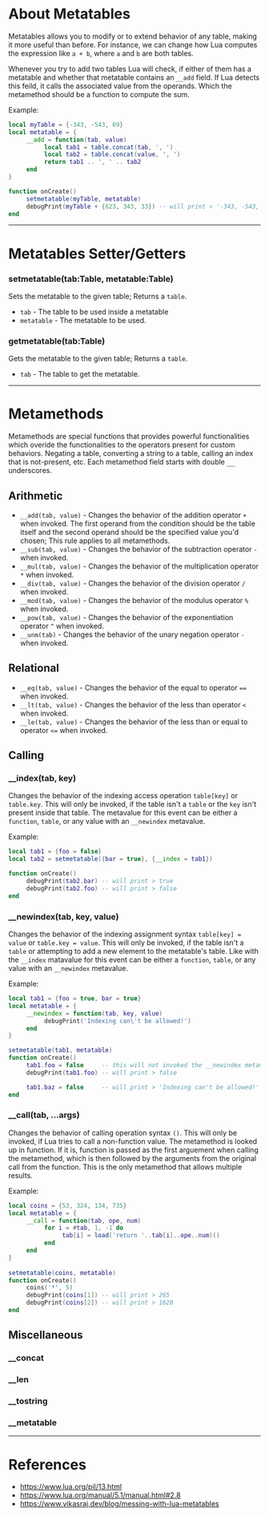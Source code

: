 # About Metatables
Metatables allows you to modify or to extend behavior of any table, making it more useful than before. For instance, we can change how Lua computes the expression like `a + b`, where `a` and `b` are both tables. 

Whenever you try to add two tables Lua will check, if either of them has a metatable and whether that metatable contains an `__add` field. If Lua detects this feild, it calls the associated value from the operands. Which the metamethod should be a function to compute the sum.

Example:
```lua
local myTable = {-343, -543, 69}
local metatable = {
     __add = function(tab, value)
          local tab1 = table.concat(tab, ', ')
          local tab2 = table.concat(value, ', ')
          return tab1 .. ', ' .. tab2
     end
}

function onCreate()
     setmetatable(myTable, metatable)
     debugPrint(myTable + {623, 343, 33}) -- will print > '-343, -543, 69, 623, 343, 33'
end
```

***

# Metatables Setter/Getters
### setmetatable(tab:Table, metatable:Table)
Sets the metatable to the given table; Returns a `table`.

- `tab` - The table to be used inside a metatable
- `metatable` - The metatable to be used.

### getmetatable(tab:Table)
Gets the metatable to the given table; Returns a `table`.

- `tab` - The table to get the metatable.

***

# Metamethods
Metamethods are special functions that provides powerful functionalities which overide the functionalities to the operators present for custom behaviors. Negating a table, converting a string to a table, calling an index that is not-present, etc. Each metamethod field starts with double <kbd>__</kbd> underscores.

## Arithmetic
- `__add(tab, value)` - Changes the behavior of the addition operator `+` when invoked. The first operand from the condition should be the table itself and the second operand should be the specified value you'd chosen; This rule applies to all metamethods.
- `__sub(tab, value)` - Changes the behavior of the subtraction operator `-` when invoked.
- `__mul(tab, value)` - Changes the behavior of the multiplication operator `*` when invoked.
- `__div(tab, value)` - Changes the behavior of the division operator `/` when invoked.
- `__mod(tab, value)` - Changes the behavior of the modulus operator `%` when invoked.
- `__pow(tab, value)` - Changes the behavior of the exponentiation operator `^` when invoked.
- `__unm(tab)` - Changes the behavior of the unary negation operator `-` when invoked.

## Relational
- `__eq(tab, value)` - Changes the behavior of the equal to operator `==` when invoked.
- `__lt(tab, value)` - Changes the behavior of the less than operator `<` when invoked.
- `__le(tab, value)` - Changes the behavior of the less than or equal to operator `<=` when invoked.

## Calling
### __index(tab, key)
Changes the behavior of the indexing access operation `table[key]` or `table.key`. This will only be invoked, if the table isn't a `table` or the `key` isn't present inside that table. The metavalue for this event can be either a `function`, `table`, or any value with an `__newindex` metavalue.

Example:
```lua
local tab1 = {foo = false}
local tab2 = setmetatable({bar = true}, {__index = tab1})

function onCreate()
     debugPrint(tab2.bar) -- will print > true
     debugPrint(tab2.foo) -- will print > false
end
```

### __newindex(tab, key, value)
Changes the behavior of the indexing assignment syntax `table[key] = value` or `table.key = value`. This will only be invoked, if the table isn't a `table` or attempting to add a new element to the metatable's table. Like with the `__index` matavalue for this event can be either a `function`, `table`, or any value with an `__newindex` metavalue.

Example:
```lua
local tab1 = {foo = true, bar = true}
local metatable = {
     __newindex = function(tab, key, value)
          debugPrint('Indexing can\'t be allowed!')
     end
}

setmetatable(tab1, metatable)
function onCreate()
     tab1.foo = false     -- this will not invoked the __newindex metamethod.
     debugPrint(tab1.foo) -- will print > false

     tab1.baz = false     -- will print > 'Indexing can't be allowed!'
end
```

### __call(tab, ...args)
Changes the behavior of calling operation syntax `()`. This will only be invoked, if Lua tries to call a non-function value. The metamethod is looked up in function. If it is, function is passed as the first arguement when calling the metamethod, which is then followed by the arguments from the original call from the function. This is the only metamethod that allows multiple results.


Example:
```lua
local coins = {53, 324, 134, 735}
local metatable = {
     __call = function(tab, ope, num)
          for i = #tab, 1, -1 do
               tab[i] = load('return '..tab[i]..ope..num)()
          end
     end
}
     
setmetatable(coins, metatable)
function onCreate()
     coins('*', 5)
     debugPrint(coins[1]) -- will print > 265
     debugPrint(coins[2]) -- will print > 1620
end
```


<!-- - `__index(tab, key)` - Changes the behavior of the indexing access operation `table[key]` or `table.key`. This will only be invoked, if the `table` isn't a `table` or when the `key` not present inside the `table`. This metavalue for this event can be either a function, table, or any value with an `__newindex` metavalue.
- `__newindex(tab, key, value)` - Changes the behavior of the indexing assignment syntax `table[key] = value` or `table.key = value`. This will only be invoked, This will only be invoked, if the `table` isn't a `table` or when attempting to add a new element to the metatable's table.
- `__call(tab, ...args)` - Invokes if table is followed by a call operation `()` on a table. This event happens when Lua tries to call a non-function value. -->

## Miscellaneous
### __concat
### __len
### __tostring
### __metatable


<!--
## Arithmetic
### __add(tab:Array, value:Dynamic)
The corresponding addition `+` operator for metamethods. The first operand from the condition should be the table itself and the second operand should be the specified value you'd chosen; This rule applies to all metamethods.

- `tab` - The table itself that the metatable uses currently.
- `value` - The second operand from the condition to get.

Example:
```lua
local myNums = {132, 893, 623, 925, 232}
local myMeta = {
     __add = function(tab, value)
          local results = {}
          for i = 1, #tab do
               table.insert(results, tab[i] + value)
          end
          return results
     end
}

setmetatable(myNums, myMeta)
function onCreate()
     debugPrint(myNums[1] + 50) -- will print > 182
     debugPrint(myNums[2] + 23) -- will print > 916
end
```

### __sub(tab:Array, value:Dynamic)
The corresponding subtraction `-` operator for metamethods; Behaves the same as the `__add` metamethod.

- `tab` - The table itself that the metatable uses currently.
- `value` - The second operand from the condition to get.

### __mul(tab:Array, value:Dynamic)
The corresponding multiplication `*` operator for metamethods.

- `tab` - The table itself that the metatable uses currently.
- `value` - The second operand from the condition to get.

### __div(tab:Array, value:Dynamic)
The corresponding division `/` operator for metamethods.

- `tab` - The table itself that the metatable uses currently.
- `value` - The second operand from the condition to get.

### __mod(tab:Array, value:Dynamic)
The corresponding modulus `%` operator for metamethods.

- `tab` - The table itself that the metatable uses currently.
- `value` - The second operand from the condition to get.

### __pow(tab:Array, value:Dynamic)
The corresponding exponentiation `^` operator for metamethods.

- `tab` - The table itself that the metatable uses currently.
- `value` - The second operand from the condition to get.

### __unm(tab:Array)
The corresponding unary negation `-` operator for metamethods.

- `tab` - The table itself that the metatable uses currently.

## Relational
### __eq(tab:Array, value:Dynamic)
The corresponding equal to `==` operator for metamethods; Behaves the same as the `__add` metamethod. Lua in general will try a metamethod only when the values being compared, if both table are not primitively equal. The result of the call is always converted to a `boolean` always.

- `tab` - The table itself that the metatable uses currently.
- `value` - The second operand from the condition to get.

### __lt(tab:Array, value:Dynamic)
The corresponding less than `<` operator for metamethods; Behaves the same as the `__lt` metamethod.

- `tab` - The table itself that the metatable uses currently.
- `value` - The second operand from the condition to get.

### __le(tab:Array, value:Dynamic)
The corresponding less than or equal to `<=` operator for metamethods.

- `tab` - The table itself that the metatable uses currently.
- `value` - The second operand from the condition to get.

## Calling
### __index(tab:Array, index:Dynamic)
### __newindex(tab:Array, index:Dynamic, value:Dynamic)
### __call(tab:Array, ...args:Dynamic)

## Miscellaneous
### __concat(tab:Array, value:Dynamic)
The corresponding concatenate `..` operator for metamethods.

- `tab` - The table itself that the metatable uses currently.
- `value` - The second operand from the condition to get.

### __len(tab:Array)
The corresponding length `#` operator for metamethods.

- `tab` - The table itself that the metatable uses currently.

### __tostring(tab:Array)
The corresponding `tostring()` function for metamethods. 

- `tab` - The table itself that the metatable uses currently.

### __metatable
Changes the corresponding `getmetatable()` function behavior when invoked.

***

# Raw Functions
### rawequal(v1, v2)
### rawset(tab, index)
### rawget(tab)
### reslen(tab)

-->

***

# References
- https://www.lua.org/pil/13.html
- https://www.lua.org/manual/5.1/manual.html#2.8
- https://www.vikasraj.dev/blog/messing-with-lua-metatables